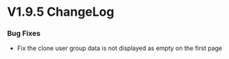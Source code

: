 # V1.9.5 ChangeLog

### Bug Fixes
* Fix the clone user group data is not displayed as empty on the first page
